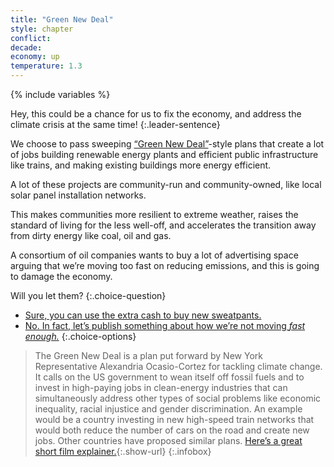 ```yaml
---
title: "Green New Deal"
style: chapter
conflict: 
decade: 
economy: up
temperature: 1.3
---
```


{% include variables %}

Hey, this could be a chance for us to fix the economy, and address the climate crisis at the same time!
{:.leader-sentence}

We choose to pass sweeping [“Green New Deal”](#infobox)-style plans that create a lot of jobs building renewable energy plants and efficient public infrastructure like trains, and making existing buildings more energy efficient.

A lot of these projects are community-run and community-owned, like local solar panel installation networks.

This makes communities more resilient to extreme weather, raises the standard of living for the less well-off, and accelerates the transition away from dirty energy like coal, oil and gas.

A consortium of oil companies wants to buy a lot of advertising space arguing that we’re moving too fast on reducing emissions, and this is going to damage the economy.

Will you let them?
{:.choice-question}

- [Sure, you can use the extra cash to buy new sweatpants.](chapter_slow-down.html)
- [No. In fact, let’s publish something about how we’re not moving *fast enough.*](chapter_ecocide.html)
{:.choice-options}

> The Green New Deal is a plan put forward by New York Representative Alexandria Ocasio-Cortez for tackling climate change. It calls on the US government to wean itself off fossil fuels and to invest in high-paying jobs in clean-energy industries that can simultaneously address other types of social problems like economic inequality, racial injustice and gender discrimination. An example would be a country investing in new high-speed train networks that would both reduce the number of cars on the road and create new jobs. Other countries have proposed similar plans. [Here’s a great short film explainer.](https://theintercept.com/2019/04/17/green-new-deal-short-film-alexandria-ocasio-cortez/){:.show-url}
{:.infobox}
